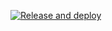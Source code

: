 [![Release and deploy](https://github.com/MarcusKhooLK/my-recipe/actions/workflows/main.yaml/badge.svg?branch=v0.3.2)](https://github.com/MarcusKhooLK/my-recipe/actions/workflows/main.yaml)
